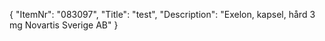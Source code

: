 {
  "ItemNr": "083097",
  "Title": "test",
  "Description": "Exelon, kapsel, hård 3 mg Novartis Sverige AB"
}